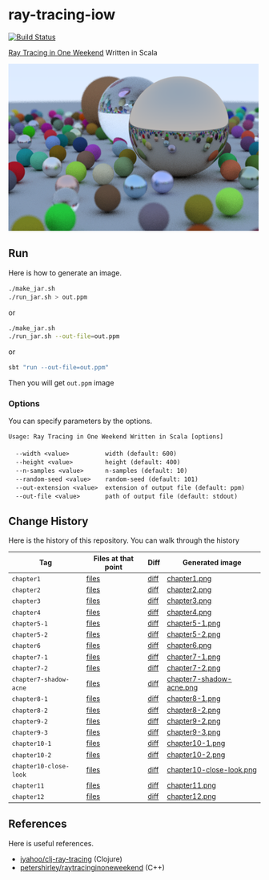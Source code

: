 # ray-tracing-iow
[![Build Status](https://travis-ci.org/nwtgck/ray-tracing-iow-scala.svg?branch=master)](https://travis-ci.org/nwtgck/ray-tracing-iow-scala)

[Ray Tracing in One Weekend](http://in1weekend.blogspot.jp/2016/01/ray-tracing-in-one-weekend.html) Written in Scala


<img src='image_logs/pngs/chapter12.png' width='500duy '>

## Run

Here is how to generate an image.

```bash
./make_jar.sh
./run_jar.sh > out.ppm
```

or

```bash
./make_jar.sh
./run_jar.sh --out-file=out.ppm
```

or

```bash
sbt "run --out-file=out.ppm"
```

Then you will get `out.ppm` image


### Options

You can specify parameters by the options.

```txt
Usage: Ray Tracing in One Weekend Written in Scala [options]

  --width <value>          width (default: 600)
  --height <value>         height (default: 400)
  --n-samples <value>      n-samples (default: 10)
  --random-seed <value>    random-seed (default: 101)
  --out-extension <value>  extension of output file (default: ppm)
  --out-file <value>       path of output file (default: stdout)
```


## Change History

Here is the history of this repository. You can walk through the history

<!-- AUTO GEN by autogen_scripts/gen_history_md.rb -->
|Tag|Files at that point|Diff|Generated image|
|---|---|---|---|
|`chapter1`| [files](https://github.com/nwtgck/ray-tracing-iow-scala/tree/chapter1) | [diff](https://github.com/nwtgck/ray-tracing-iow-scala/compare/a8adeebcff16a343c62f2d318e263decd688ed28...chapter1)|[chapter1.png](image_logs/pngs/chapter1.png)|
|`chapter2`| [files](https://github.com/nwtgck/ray-tracing-iow-scala/tree/chapter2) | [diff](https://github.com/nwtgck/ray-tracing-iow-scala/compare/chapter1...chapter2)|[chapter2.png](image_logs/pngs/chapter2.png)|
|`chapter3`| [files](https://github.com/nwtgck/ray-tracing-iow-scala/tree/chapter3) | [diff](https://github.com/nwtgck/ray-tracing-iow-scala/compare/chapter2...chapter3)|[chapter3.png](image_logs/pngs/chapter3.png)|
|`chapter4`| [files](https://github.com/nwtgck/ray-tracing-iow-scala/tree/chapter4) | [diff](https://github.com/nwtgck/ray-tracing-iow-scala/compare/chapter3...chapter4)|[chapter4.png](image_logs/pngs/chapter4.png)|
|`chapter5-1`| [files](https://github.com/nwtgck/ray-tracing-iow-scala/tree/chapter5-1) | [diff](https://github.com/nwtgck/ray-tracing-iow-scala/compare/chapter4...chapter5-1)|[chapter5-1.png](image_logs/pngs/chapter5-1.png)|
|`chapter5-2`| [files](https://github.com/nwtgck/ray-tracing-iow-scala/tree/chapter5-2) | [diff](https://github.com/nwtgck/ray-tracing-iow-scala/compare/chapter5-1...chapter5-2)|[chapter5-2.png](image_logs/pngs/chapter5-2.png)|
|`chapter6`| [files](https://github.com/nwtgck/ray-tracing-iow-scala/tree/chapter6) | [diff](https://github.com/nwtgck/ray-tracing-iow-scala/compare/chapter5-2...chapter6)|[chapter6.png](image_logs/pngs/chapter6.png)|
|`chapter7-1`| [files](https://github.com/nwtgck/ray-tracing-iow-scala/tree/chapter7-1) | [diff](https://github.com/nwtgck/ray-tracing-iow-scala/compare/chapter6...chapter7-1)|[chapter7-1.png](image_logs/pngs/chapter7-1.png)|
|`chapter7-2`| [files](https://github.com/nwtgck/ray-tracing-iow-scala/tree/chapter7-2) | [diff](https://github.com/nwtgck/ray-tracing-iow-scala/compare/chapter7-1...chapter7-2)|[chapter7-2.png](image_logs/pngs/chapter7-2.png)|
|`chapter7-shadow-acne`| [files](https://github.com/nwtgck/ray-tracing-iow-scala/tree/chapter7-shadow-acne) | [diff](https://github.com/nwtgck/ray-tracing-iow-scala/compare/chapter7-2...chapter7-shadow-acne)|[chapter7-shadow-acne.png](image_logs/pngs/chapter7-shadow-acne.png)|
|`chapter8-1`| [files](https://github.com/nwtgck/ray-tracing-iow-scala/tree/chapter8-1) | [diff](https://github.com/nwtgck/ray-tracing-iow-scala/compare/chapter7-shadow-acne...chapter8-1)|[chapter8-1.png](image_logs/pngs/chapter8-1.png)|
|`chapter8-2`| [files](https://github.com/nwtgck/ray-tracing-iow-scala/tree/chapter8-2) | [diff](https://github.com/nwtgck/ray-tracing-iow-scala/compare/chapter8-1...chapter8-2)|[chapter8-2.png](image_logs/pngs/chapter8-2.png)|
|`chapter9-2`| [files](https://github.com/nwtgck/ray-tracing-iow-scala/tree/chapter9-2) | [diff](https://github.com/nwtgck/ray-tracing-iow-scala/compare/chapter8-2...chapter9-2)|[chapter9-2.png](image_logs/pngs/chapter9-2.png)|
|`chapter9-3`| [files](https://github.com/nwtgck/ray-tracing-iow-scala/tree/chapter9-3) | [diff](https://github.com/nwtgck/ray-tracing-iow-scala/compare/chapter9-2...chapter9-3)|[chapter9-3.png](image_logs/pngs/chapter9-3.png)|
|`chapter10-1`| [files](https://github.com/nwtgck/ray-tracing-iow-scala/tree/chapter10-1) | [diff](https://github.com/nwtgck/ray-tracing-iow-scala/compare/chapter9-3...chapter10-1)|[chapter10-1.png](image_logs/pngs/chapter10-1.png)|
|`chapter10-2`| [files](https://github.com/nwtgck/ray-tracing-iow-scala/tree/chapter10-2) | [diff](https://github.com/nwtgck/ray-tracing-iow-scala/compare/chapter10-1...chapter10-2)|[chapter10-2.png](image_logs/pngs/chapter10-2.png)|
|`chapter10-close-look`| [files](https://github.com/nwtgck/ray-tracing-iow-scala/tree/chapter10-close-look) | [diff](https://github.com/nwtgck/ray-tracing-iow-scala/compare/chapter10-2...chapter10-close-look)|[chapter10-close-look.png](image_logs/pngs/chapter10-close-look.png)|
|`chapter11`| [files](https://github.com/nwtgck/ray-tracing-iow-scala/tree/chapter11) | [diff](https://github.com/nwtgck/ray-tracing-iow-scala/compare/chapter10-close-look...chapter11)|[chapter11.png](image_logs/pngs/chapter11.png)|
|`chapter12`| [files](https://github.com/nwtgck/ray-tracing-iow-scala/tree/chapter12) | [diff](https://github.com/nwtgck/ray-tracing-iow-scala/compare/chapter11...chapter12)|[chapter12.png](image_logs/pngs/chapter12.png)|

## References

Here is useful references.

* [iyahoo/clj-ray-tracing](https://github.com/iyahoo/clj-ray-tracing) (Clojure)
* [petershirley/raytracinginoneweekend](https://github.com/petershirley/raytracinginoneweekend) (C++)
